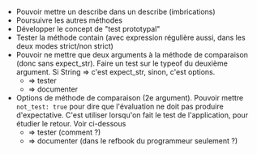 * Pouvoir mettre un describe dans un describe (imbrications)
* Poursuivre les autres méthodes
* Développer le concept de "test prototypal"
* Tester la méthode contain (avec expression régulière aussi, dans les deux modes strict/non strict)
* Pouvoir ne mettre que deux arguments à la méthode de comparaison (donc sans expect_str). Faire un test sur le typeof du deuxième argument. Si String => c'est expect_str, sinon, c'est options.
  * => tester
  * => documenter
* Options de méthode de comparaison (2e argument). Pouvoir mettre `not_test: true` pour dire que l'évaluation ne doit pas produire d'expectative. C'est utiliser lorsqu'on fait le test de l'application, pour étudier le retour. Voir ci-dessous
  * => tester (comment ?)
  * => documenter (dans le refbook du programmeur seulement ?)
